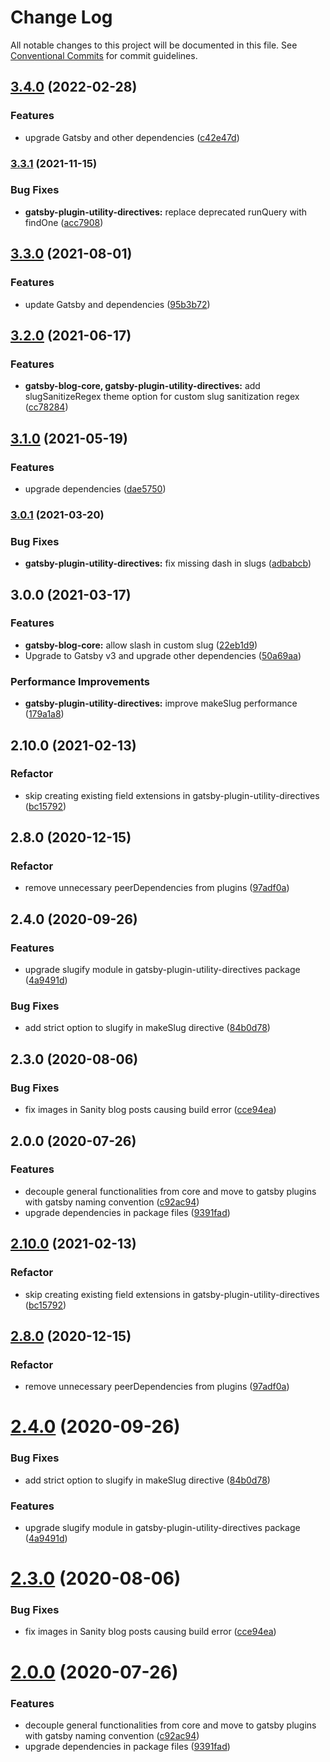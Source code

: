 # Change Log

All notable changes to this project will be documented in this file.
See [Conventional Commits](https://conventionalcommits.org) for commit guidelines.

## [3.4.0](https://github.com/ElegantStack/gatsby-themes/compare/@elegantstack/gatsby-plugin-utility-directives@3.3.1...@elegantstack/gatsby-plugin-utility-directives@3.4.0) (2022-02-28)


### Features

* upgrade Gatsby and other dependencies ([c42e47d](https://github.com/ElegantStack/gatsby-themes/commit/c42e47d5aea6364d7671bf5f75fbed7cee431c73))




### [3.3.1](https://gitlab.com/alimoosavi15/gatsby-theme-flexiblog/compare/@elegantstack/gatsby-plugin-utility-directives@3.3.0...@elegantstack/gatsby-plugin-utility-directives@3.3.1) (2021-11-15)


### Bug Fixes

* **gatsby-plugin-utility-directives:** replace deprecated runQuery with findOne ([acc7908](https://gitlab.com/alimoosavi15/gatsby-theme-flexiblog/commit/acc79082e7a772dd723a966a3b74d1e8588d3e97))




## [3.3.0](https://gitlab.com/alimoosavi15/gatsby-theme-flexiblog/compare/@elegantstack/gatsby-plugin-utility-directives@3.2.0...@elegantstack/gatsby-plugin-utility-directives@3.3.0) (2021-08-01)


### Features

* update Gatsby and dependencies ([95b3b72](https://gitlab.com/alimoosavi15/gatsby-theme-flexiblog/commit/95b3b7234b39eb66e5957f9acc0d10519b400941))




## [3.2.0](https://gitlab.com/alimoosavi15/gatsby-theme-flexiblog/compare/@elegantstack/gatsby-plugin-utility-directives@3.1.0...@elegantstack/gatsby-plugin-utility-directives@3.2.0) (2021-06-17)


### Features

* **gatsby-blog-core, gatsby-plugin-utility-directives:** add slugSanitizeRegex theme option for custom slug sanitization regex ([cc78284](https://gitlab.com/alimoosavi15/gatsby-theme-flexiblog/commit/cc78284388c5c300679394e2ae08472d64ac0a7c))




## [3.1.0](https://gitlab.com/alimoosavi15/gatsby-theme-flexiblog/compare/@elegantstack/gatsby-plugin-utility-directives@3.0.1...@elegantstack/gatsby-plugin-utility-directives@3.1.0) (2021-05-19)


### Features

* upgrade dependencies ([dae5750](https://gitlab.com/alimoosavi15/gatsby-theme-flexiblog/commit/dae57508db7811d0a33ceeb53d57f9b680196f37))




### [3.0.1](https://gitlab.com/alimoosavi15/gatsby-theme-flexiblog/compare/@elegantstack/gatsby-plugin-utility-directives@3.0.0...@elegantstack/gatsby-plugin-utility-directives@3.0.1) (2021-03-20)


### Bug Fixes

* **gatsby-plugin-utility-directives:** fix missing dash in slugs ([adbabcb](https://gitlab.com/alimoosavi15/gatsby-theme-flexiblog/commit/adbabcb86b0306ed9fc6efc3b5b44e097048ed4b))




## 3.0.0 (2021-03-17)


### Features

* **gatsby-blog-core:** allow slash in custom slug ([22eb1d9](https://gitlab.com/alimoosavi15/gatsby-theme-flexiblog/commit/22eb1d923ea4e38f1807ffe1424e0aca4698ed0f))
* Upgrade to Gatsby v3 and upgrade other dependencies ([50a69aa](https://gitlab.com/alimoosavi15/gatsby-theme-flexiblog/commit/50a69aa908fae6c16b2c5127f6339114297a57fa))


### Performance Improvements

* **gatsby-plugin-utility-directives:** improve makeSlug performance ([179a1a8](https://gitlab.com/alimoosavi15/gatsby-theme-flexiblog/commit/179a1a814f8d2a833a00c9635f63552117a1abc6))

## 2.10.0 (2021-02-13)


### Refactor

* skip creating existing field extensions in gatsby-plugin-utility-directives ([bc15792](https://gitlab.com/alimoosavi15/gatsby-theme-flexiblog/commit/bc1579225d46420fb224ce774494186b78969070))

## 2.8.0 (2020-12-15)


### Refactor

* remove unnecessary peerDependencies from plugins ([97adf0a](https://gitlab.com/alimoosavi15/gatsby-theme-flexiblog/commit/97adf0afe8ccc8b19c774ae9cc2d0894f7b42779))

## 2.4.0 (2020-09-26)


### Features

* upgrade slugify module in gatsby-plugin-utility-directives package ([4a9491d](https://gitlab.com/alimoosavi15/gatsby-theme-flexiblog/commit/4a9491d4261f166f9758f00d5b15cdbed13e5325))


### Bug Fixes

* add strict option to slugify in makeSlug directive ([84b0d78](https://gitlab.com/alimoosavi15/gatsby-theme-flexiblog/commit/84b0d78bc0d8b17a9264e75a0dbbb39d53553c94))

## 2.3.0 (2020-08-06)


### Bug Fixes

* fix images in Sanity blog posts causing build error ([cce94ea](https://gitlab.com/alimoosavi15/gatsby-theme-flexiblog/commit/cce94ea0c6cb3b4f63ec2924428bfbb3965e59cf))

## 2.0.0 (2020-07-26)


### Features

* decouple general functionalities from core and move to gatsby plugins with gatsby naming convention ([c92ac94](https://gitlab.com/alimoosavi15/gatsby-theme-flexiblog/commit/c92ac948f988507c61db94bcfa1622daf9a25e3a))
* upgrade dependencies in package files ([9391fad](https://gitlab.com/alimoosavi15/gatsby-theme-flexiblog/commit/9391fad0a525f7a8514ab722831eff9a2eae8e04))




## [2.10.0](https://gitlab.com/alimoosavi15/gatsby-theme-flexiblog/compare/v2.9.0...v2.10.0) (2021-02-13)


### Refactor

* skip creating existing field extensions in gatsby-plugin-utility-directives ([bc15792](https://gitlab.com/alimoosavi15/gatsby-theme-flexiblog/commit/bc1579225d46420fb224ce774494186b78969070))




## [2.8.0](https://gitlab.com/alimoosavi15/gatsby-theme-flexiblog/compare/v2.7.0...v2.8.0) (2020-12-15)


### Refactor

* remove unnecessary peerDependencies from plugins ([97adf0a](https://gitlab.com/alimoosavi15/gatsby-theme-flexiblog/commit/97adf0afe8ccc8b19c774ae9cc2d0894f7b42779))




# [2.4.0](https://gitlab.com/alimoosavi15/gatsby-theme-flexiblog/compare/v2.3.1...v2.4.0) (2020-09-26)


### Bug Fixes

* add strict option to slugify in makeSlug directive ([84b0d78](https://gitlab.com/alimoosavi15/gatsby-theme-flexiblog/commit/84b0d78bc0d8b17a9264e75a0dbbb39d53553c94))


### Features

* upgrade slugify module in gatsby-plugin-utility-directives package ([4a9491d](https://gitlab.com/alimoosavi15/gatsby-theme-flexiblog/commit/4a9491d4261f166f9758f00d5b15cdbed13e5325))





# [2.3.0](https://gitlab.com/alimoosavi15/gatsby-theme-flexiblog/compare/v2.2.3...v2.3.0) (2020-08-06)


### Bug Fixes

* fix images in Sanity blog posts causing build error ([cce94ea](https://gitlab.com/alimoosavi15/gatsby-theme-flexiblog/commit/cce94ea0c6cb3b4f63ec2924428bfbb3965e59cf))






# [2.0.0](https://gitlab.com/alimoosavi15/gatsby-theme-flexiblog/compare/v1.2.0...v2.0.0) (2020-07-26)


### Features

* decouple general functionalities from core and move to gatsby plugins with gatsby naming convention ([c92ac94](https://gitlab.com/alimoosavi15/gatsby-theme-flexiblog/commit/c92ac948f988507c61db94bcfa1622daf9a25e3a))
* upgrade dependencies in package files ([9391fad](https://gitlab.com/alimoosavi15/gatsby-theme-flexiblog/commit/9391fad0a525f7a8514ab722831eff9a2eae8e04))

